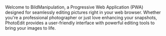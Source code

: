 Welcome to BildManipulation, a Progressive Web Application (PWA) designed for seamlessly editing pictures right in your web browser. Whether you're a professional photographer or just love enhancing your snapshots, PhotoEdit provides a user-friendly interface with powerful editing tools to bring your images to life.